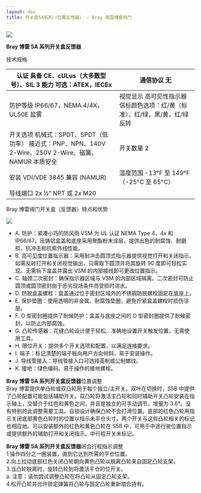 ```yaml
---
layout: doc
title: 开关盒5A系列（位置反馈器） – Bray 美国博雷阀门
---
```


![](/2022/10/download-1-3.png)

**Bray 博雷 5A 系列开关盒反馈器**

技术规格

| 认证 具备 CE、cULus（大多数型号）、SIL 3 能力 可选：ATEX，IECEx                                        | 通信协议 无                                                                  |
| ------------------------------------------------------------------------------------------------------ | ---------------------------------------------------------------------------- |
| 防护等级 IP66/67，NEMA 4/4X，UL50E 盐雾                                                                | 视觉显示 高可见性指示器 信标颜色选项：红/黄（标准），红/绿，黑/黄，红/绿反转 |
| 开关选项 机械式：SPDT、SPDT（低功率） 接近式：PNP、NPN、140V 2-Wire、250V 2-Wire、磁簧、NAMUR 本质安全 | 开关数量 2                                                                   |
| 安装 VDI/VDE 3845 兼容 (NAMUR)                                                                         | 温度范围 \-13°F 至 149°F（-25°C 至 65°C）                                    |
| 导线端口 2x ½” NPT 或 2x M20                                                                           |                                                                              |

Bray 博雷阀门开关盒（反馈器）特点和优势

![](/2022/10/download-8-722x1024.png)

- A. 防护：紧凑小巧的防风雨 VSM 为 UL 认证 NEMA Type 4、4x 和 IP66/67。压铸铝盒盖和底座采用聚酯粉末涂层，提供出色的耐腐蚀、耐磨损、抗冲击和抗紫外线性能。
- B. 高可见度位置指示器：采用耐冲击圆顶式指示器提供视觉打开和关闭指示。如需反转打开和关闭视觉输出，只需取下圆顶并将其旋转 90 度即可轻松实现。无需拆下盒盖并露出 VSM 的内部接线即可更改位置指示。
- C. 轴颈二次密封：确保指示器区域与 VSM 的内部区域隔离。二次密封可防止圆顶或圆顶密封由于恶劣现场条件而受损时进水。
- D. 防脱盒盖螺栓：盒盖通过位于密封区域外的不锈钢防脱螺栓固定在底座上。
- E. 保护垫圈：使用透明的非金属、耐腐蚀垫圈，避免拧紧盒盖螺栓时损伤涂层。
- F. O 型密封圈提供了耐候防护：盒盖与底座之间的 O 型密封圈提供了耐候密封，以防止内部腐蚀。
- G. 凸轮传感器：花键凸轮设计便于轻松、准确地设置开关触发位置，无需使用工具。
- H. 限位开关：提供多个开关选项和配置，以满足连接要求。
- I. 端子：标记清楚的端子板向用户方向倾斜，易于安装操作。
- J. 导线管接入：导线管接入口可选择英制或公制螺纹。
- K. 接地：绿色编码、易于操作的接地螺栓。

**Bray 博雷 5A 系列开关盒反馈器**位置调整  
Bray 博雷提供单凸轮或双凸轮用于每个独立/主开关。双叶在切换时，S5B 中提供了凸轮配置可能包括辅助开关。双凸轮将激活主凸轮和同时辅助开关凸轮安装在指示轴上，交替介于红色和黄色之间，并且是独立的可手动调节，增量为 3.6°。没有特别的此调整需要工具。自锁设计确保凸轮不会打滑位置。底部的红色凸轮用指示关闭底部黄色凸轮时的位置以指示未平仓头寸。两个开关与这些凸轮相关的标记也相应地。可以安装额外的红色和黄色凸轮在 S5B 中，可用于中途行驶位置指示或提供额外的辅助打开和关闭指示。中行程开关未标记。

**Bray 博雷 5A 系列开关盒反馈器**闭合行程指示调整  
1.操作四分之一圈装置，直到它达到所需的平仓位置。  
2.向上拉动底部红色关闭凸轮朝向黄色凸轮以脱离凸轮来自固定凸轮支架。  
3.当凸轮脱离时，旋转凸轮到将激活平仓的位开关。  
a. 注意：请勿尝试调整凸轮在将凸轮从固定凸轮支架。  
4.松开凸轮并允许锁定弹簧将凸轮与固定凸轮重新啮合持有。
